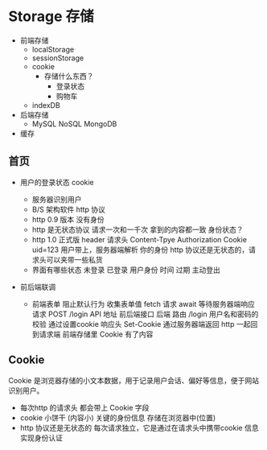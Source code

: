 # Storage 存储

- 前端存储
  - localStorage
  - sessionStorage
  - cookie
    - 存储什么东西？
      - 登录状态
      - 购物车
  - indexDB
- 后端存储
  - MySQL NoSQL MongoDB
- 缓存

## 首页
- 用户的登录状态
  cookie
  - 服务器识别用户
  - B/S 架构软件  http 协议
  - http 0.9 版本  没有身份
  - http 是无状态协议
    请求一次和一千次  拿到的内容都一致
    身份状态？
  - http 1.0 正式版
    header 请求头
    Content-Tpye
    Authorization
    Cookie uid=123
    用户带上，服务器端解析 你的身份
    http 协议还是无状态的，请求头可以夹带一些私货
  - 界面有哪些状态
    未登录 已登录 用户身份  时间  过期 主动登出

- 前后端联调
  - 前端表单
    阻止默认行为
    收集表单值
    fetch 请求 await 等待服务器端响应请求
    POST /login  API 地址  前后端接口
    后端
    路由  /login 
    用户名和密码的校验
    通过设置cookie  响应头 Set-Cookie
    通过服务器端返回  http  一起回到请求端
    前端存储里 Cookie 有了内容

## Cookie 
Cookie 是浏览器存储的小文本数据，用于记录用户会话、偏好等信息，便于网站识别用户。
- 每次http 的请求头 都会带上 Cookie 字段
- cookie 小饼干 (内容小)  关键的身份信息  存储在浏览器中(位置)
- http 协议还是无状态的 每次请求独立，它是通过在请求头中携带cookie 信息实现身份认证